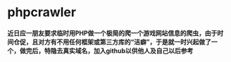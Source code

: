 # phpcrawler

#### 近日应一朋友要求临时用PHP做一个极简的爬一个游戏网站信息的爬虫，由于时间仓促，且对方有不用任何框架或第三方库的“洁癖”，于是就一时兴起做了一个，做完后，特隐去真实域名，加入github以供他人及自己以后参考 ####
